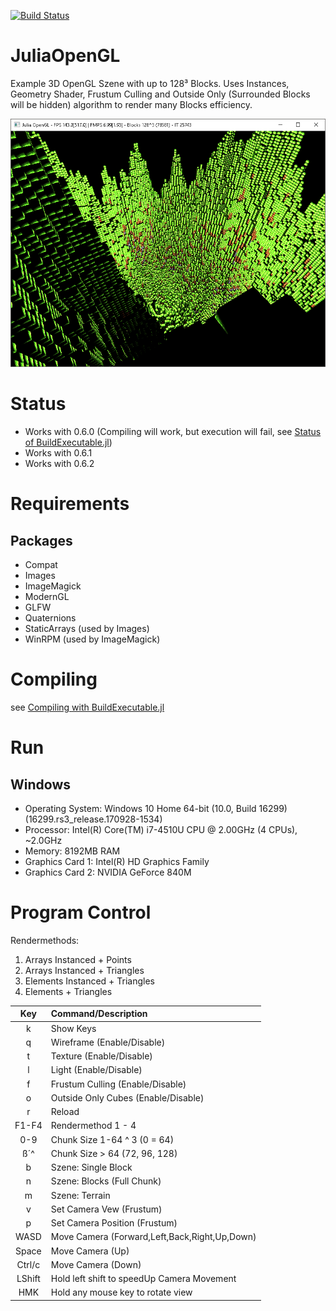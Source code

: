[statusPic]: status.png "128³ Blocks"

[![Build Status](https://travis-ci.org/Gilga/JuliaOpenGL.svg?branch=master)](https://travis-ci.org/Gilga/JuliaOpenGL)

# JuliaOpenGL
Example 3D OpenGL Szene with up to 128³ Blocks. Uses Instances, Geometry Shader, Frustum Culling and Outside Only (Surrounded Blocks will be hidden) algorithm to render many Blocks efficiency.

![statusPic][statusPic]

# Status
* Works with 0.6.0 (Compiling will work, but execution will fail, see [Status of BuildExecutable.jl](https://github.com/Gilga/BuildExecutable.jl#status))
* Works with 0.6.1
* Works with 0.6.2

# Requirements
## Packages
* Compat
* Images
* ImageMagick
* ModernGL
* GLFW
* Quaternions
* StaticArrays (used by Images)
* WinRPM (used by ImageMagick)

# Compiling
see [Compiling with BuildExecutable.jl](https://github.com/Gilga/BuildExecutable.jl#compiling)

# Run
## Windows
* Operating System: Windows 10 Home 64-bit (10.0, Build 16299) (16299.rs3_release.170928-1534)
* Processor: Intel(R) Core(TM) i7-4510U CPU @ 2.00GHz (4 CPUs), ~2.0GHz
* Memory: 8192MB RAM
* Graphics Card 1: Intel(R) HD Graphics Family
* Graphics Card 2: NVIDIA GeForce 840M

# Program Control
Rendermethods: 
1. Arrays Instanced + Points
2. Arrays Instanced + Triangles
3. Elements Instanced + Triangles
4. Elements + Triangles

| Key   | Command/Description
|:-----:| :---
|  k    | Show Keys
|  q    | Wireframe (Enable/Disable)     
|  t    | Texture (Enable/Disable)
|  l    | Light (Enable/Disable)
|  f    | Frustum Culling (Enable/Disable)
|  o    | Outside Only Cubes (Enable/Disable)
|  r    | Reload
|F1-F4  | Rendermethod 1 - 4
| 0-9   | Chunk Size 1-64 ^ 3 (0 = 64)
| ß´^   | Chunk Size > 64 (72, 96, 128)
|  b    | Szene: Single Block
|  n    | Szene: Blocks (Full Chunk)
|  m    | Szene: Terrain
|  v    | Set Camera Vew (Frustum)
|  p    | Set Camera Position (Frustum)
| WASD  | Move Camera (Forward,Left,Back,Right,Up,Down)
|Space  | Move Camera (Up)
|Ctrl/c | Move Camera (Down)
|LShift | Hold left shift to speedUp Camera Movement
| HMK   | Hold any mouse key to rotate view
